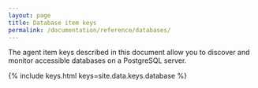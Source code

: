 ```yaml
---
layout: page
title: Database item keys
permalink: /documentation/reference/databases/
---
```


The agent item keys described in this document allow you to discover and
monitor accessible databases on a PostgreSQL server.

{% include keys.html keys=site.data.keys.database %}
